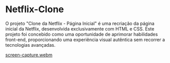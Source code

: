# Netflix-Clone

<p>O projeto "Clone da Netflix - Página Inicial" é uma recriação da página inicial da Netflix, desenvolvida exclusivamente com HTML e CSS. Este projeto foi concebido como uma oportunidade de aprimorar habilidades front-end, proporcionando uma experiência visual autêntica sem recorrer a tecnologias avançadas.</p>

[screen-capture.webm](https://github.com/jeffersonkevendev/Netflix-Clone/assets/138030659/65457b21-087c-499a-b783-1f9514fbedf6)

